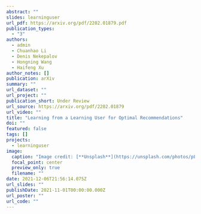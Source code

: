 ```yaml
---
abstract: ""
slides: learninguser
url_pdf: https://arxiv.org/pdf/2202.01879.pdf
publication_types:
  - "3"
authors:
  - admin
  - Chuanhao Li
  - Denis Nekepalov
  - Hongning Wang
  - Haifeng Xu
author_notes: []
publication: arXiv
summary: ""
url_dataset: ""
url_project: ""
publication_short: Under Review
url_source: https://arxiv.org/pdf/2202.01879
url_video: ""
title: "Learning from a Learning User for Optimal Recommendations"
doi: ""
featured: false
tags: []
projects:
  - learninguser
image:
  caption: "Image credit: [**Unsplash**](https://unsplash.com/photos/pLCdAaMFLTE)"
  focal_point: center
  preview_only: true
  filename: ""
date: 2021-12-06T21:56:14.075Z
url_slides: ""
publishDate: 2021-11-01T00:00:00.000Z
url_poster: ""
url_code: ""
---
```

